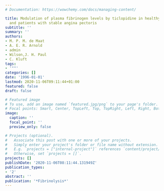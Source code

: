 ```yaml
---
# Documentation: https://wowchemy.com/docs/managing-content/

title: Modulation of plasma fibrinogen levels by ticlopidine in healthy volunteers
  and patients with stable angina pectoris
subtitle: ''
summary: ''
authors:
- M. P. M. de Maat
- A. E. R. Arnold
- admin
- Wilson,J. H. Paul
- C. Kluft
tags:
- '""'
categories: []
date: '1996-01-01'
lastmod: 2020-11-06T09:11:44+01:00
featured: false
draft: false

# Featured image
# To use, add an image named `featured.jpg/png` to your page's folder.
# Focal points: Smart, Center, TopLeft, Top, TopRight, Left, Right, BottomLeft, Bottom, BottomRight.
image:
  caption: ''
  focal_point: ''
  preview_only: false

# Projects (optional).
#   Associate this post with one or more of your projects.
#   Simply enter your project's folder or file name without extension.
#   E.g. `projects = ["internal-project"]` references `content/project/deep-learning/index.md`.
#   Otherwise, set `projects = []`.
projects: []
publishDate: '2020-11-06T08:11:44.131949Z'
publication_types:
- '2'
abstract: ''
publication: '*Fibrinolysis*'
---
```

